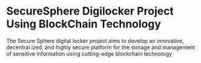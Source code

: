 # SecureSphere Digilocker Project Using BlockChain Technology
The Secure Sphere digital locker project aims to develop an innovative, decentral
ized, and highly secure platform for the storage and management of sensitive information
 using cutting-edge blockchain technology
